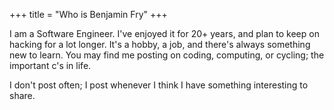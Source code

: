 +++
title = "Who is Benjamin Fry"
+++

I am a Software Engineer. I've enjoyed it for 20+ years, and plan to keep on hacking for a lot longer. It's a hobby, a job, and there's always something new to learn. You may find me posting on coding, computing, or cycling; the important c's in life.

I don't post often; I post whenever I think I have something interesting to share.
